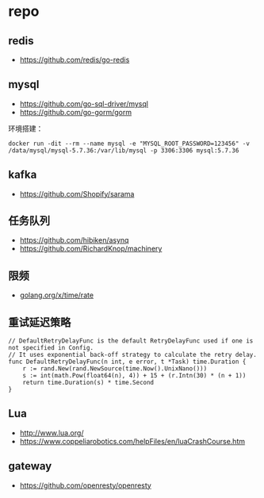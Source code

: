 # repo

## redis
- https://github.com/redis/go-redis

## mysql
- https://github.com/go-sql-driver/mysql
- https://github.com/go-gorm/gorm

环境搭建：
```shell
docker run -dit --rm --name mysql -e "MYSQL_ROOT_PASSWORD=123456" -v /data/mysql/mysql-5.7.36:/var/lib/mysql -p 3306:3306 mysql:5.7.36
```

## kafka
- https://github.com/Shopify/sarama

## 任务队列
- https://github.com/hibiken/asynq
- https://github.com/RichardKnop/machinery

## 限频
- [golang.org/x/time/rate](https://pkg.go.dev/golang.org/x/time/rate)


## 重试延迟策略
```golang
// DefaultRetryDelayFunc is the default RetryDelayFunc used if one is not specified in Config.
// It uses exponential back-off strategy to calculate the retry delay.
func DefaultRetryDelayFunc(n int, e error, t *Task) time.Duration {
	r := rand.New(rand.NewSource(time.Now().UnixNano()))
	s := int(math.Pow(float64(n), 4)) + 15 + (r.Intn(30) * (n + 1))
	return time.Duration(s) * time.Second
}
```

## Lua
- http://www.lua.org/
- https://www.coppeliarobotics.com/helpFiles/en/luaCrashCourse.htm

## gateway
- https://github.com/openresty/openresty

